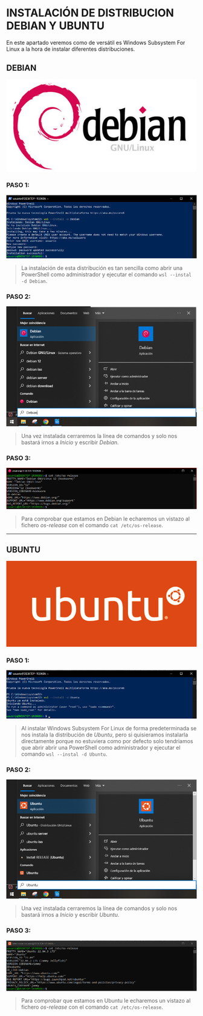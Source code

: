# INSTALACIÓN DE DISTRIBUCION DEBIAN Y UBUNTU
En este apartado veremos como de versátil es Windows Subsystem For Linux a la hora de instalar diferentes distribuciones.

## DEBIAN
![Debian](img/debian.jpg)

### PASO 1:
![paso1](img/5.PNG)
> La instalación de esta distribución es tan sencilla como abrir una PowerShell como administrador y ejecutar el comando `wsl --instal -d Debian`.

### PASO 2:
![paso2](img/5.1.PNG)
> Una vez instalada cerraremos la línea de comandos y solo nos bastará irnos a *Inicio* y escribir *Debian*.

### PASO 3:
![paso3](img/5.2.PNG)
> Para comprobar que estamos en Debian le echaremos un vistazo al fichero *os-release* con el comando `cat /etc/os-release`.

---

## UBUNTU
![Ubuntu](img/ubuntu.png)

### PASO 1:
![paso1](img/6.PNG)
> Al instalar Windows Subsystem For Linux de forma predeterminada se nos instala la distribución de *Ubuntu*, pero si quisieramos instalarla directamente porque no estuviera como por defecto solo tendriamos que abrir abrir una PowerShell como administrador y ejecutar el comando `wsl --instal -d Ubuntu`.

### PASO 2:
![paso2](img/6.1.PNG)
> Una vez instalada cerraremos la línea de comandos y solo nos bastará irnos a *Inicio* y escribir *Ubuntu*.

### PASO 3:
![paso3](img/6.2.PNG)
> Para comprobar que estamos en Ubuntu le echaremos un vistazo al fichero *os-release* con el comando `cat /etc/os-release`.
